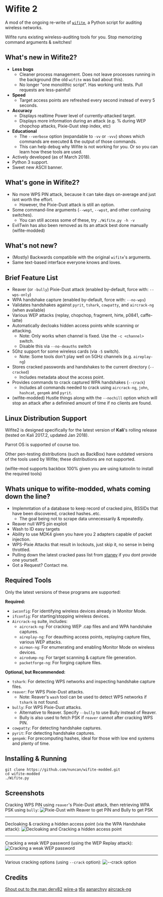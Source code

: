 Wifite 2
========

A mod of the ongoing re-write of [`wifite`](https://github.com/derv82/wifite), a Python script for auditing wireless networks.

Wifite runs existing wireless-auditing tools for you. Stop memorizing command arguments & switches!

What's new in Wifite2?
----------------------

* **Less bugs**
   * Cleaner process management. Does not leave processes running in the background (the old `wifite` was bad about this).
   * No longer "one monolithic script". Has working unit tests. Pull requests are less-painful!
* **Speed**
   * Target access points are refreshed every second instead of every 5 seconds.
* **Accuracy**
   * Displays realtime Power level of currently-attacked target.
   * Displays more information during an attack (e.g. % during WEP chopchop attacks, Pixie-Dust step index, etc)
* **Educational**
   * The `--verbose` option (expandable to `-vv` or `-vvv`) shows which commands are executed & the output of those commands.
   * This can help debug why Wifite is not working for you. Or so you can learn how these tools are used.
* Actively developed (as of March 2018).
* Python 3 support.
* Sweet new ASCII banner.

What's gone in Wifite2?
-----------------------

* No more WPS PIN attack, because it can take days on-average and just isnt worth the effort.
   * However, the Pixie-Dust attack is still an option.
* Some command-line arguments (`--wept`, `--wpst`, and other confusing switches).
   * You can still access some of these, try `./Wifite.py -h -v`
* EvilTwin has also been removed as its an attack best done manually (wifite-modded)

What's not new?
---------------

* (Mostly) Backwards compatibile with the original `wifite`'s arguments.
* Same text-based interface everyone knows and loves.

Brief Feature List
------------------

* Reaver (or `-bully`) Pixie-Dust attack (enabled by-default, force with: `--wps-only`)
* WPA handshake capture (enabled by-default, force with: `--no-wps`)
* Validates handshakes against `pyrit`, `tshark`, `cowpatty`, and `aircrack-ng` (when available)
* Various WEP attacks (replay, chopchop, fragment, hirte, p0841, caffe-latte)
* Automatically decloaks hidden access points while scanning or attacking.
   * Note: Only works when channel is fixed. Use the `-c <channel>` switch.
   * Disable this via `--no-deauths` switch
* 5Ghz support for some wireless cards (via `-5` switch).
   * Note: Some tools don't play well on 5GHz channels (e.g. `aireplay-ng`)
* Stores cracked passwords and handshakes to the current directory (`--cracked`)
   * Includes metadata about the access point.
* Provides commands to crack captured WPA handshakes (`--crack`)
   * Includes all commands needed to crack using `aircrack-ng`, `john`, `hashcat`, `genpmk` and `pyrit`.
* (wifite-modded) Hustle things along with the `--nochill` option which will stop an attack after a definined amount of time if no clients are found.

Linux Distribution Support
--------------------------

Wifite2 is designed specifically for the latest version of **Kali**'s rolling release (tested on Kali 2017.2, updated Jan 2018).

Parrot OS is supported of course too.

Other pen-testing distributions (such as BackBox) have outdated versions of the tools used by Wifite; these distributions are not supported.

(wifite-mod supports backbox 100% given you are using katoolin to install the required tools)

Whats unique to wifite-modded, whats coming down the line?
--------------

* Implemntation of a database to keep record of cracked pins, BSSIDs that have been discovered, cracked hashes..etc.
  * The goal being not to scrape data unnecessarily & repeatedly.
* Reaver null WPS pin exploit
* Wash to ID easy targets
* Ability to use MDK4 given you have you 2 adapters capable of packet injection.
* WPS-Pixie Attacks that result in lockouts, just skip it, no sense in being throttled.
* Pulling down the latest cracked pass list from [stanev](https://wpa-sec.stanev.org/) if you dont provide one yourself.
* Got a Request? Contact me.

Required Tools
--------------

Only the latest versions of these programs are supported:

**Required:**

* `iwconfig`: For identifying wireless devices already in Monitor Mode.
* `ifconfig`: For starting/stopping wireless devices.
* `Aircrack-ng` suite, includes:
   * `aircrack-ng`: For cracking WEP .cap files and and WPA handshake captures.
   * `aireplay-ng`: For deauthing access points, replaying capture files, various WEP attacks.
   * `airmon-ng`: For enumerating and enabling Monitor Mode on wireless devices.
   * `airodump-ng`: For target scanning & capture file generation.
   * `packetforge-ng`: For forging capture files.

**Optional, but Recommended:**

* `tshark`: For detecting WPS networks and inspecting handshake capture files.
* `reaver`: For WPS Pixie-Dust attacks.
   * Note: Reaver's `wash` tool can be used to detect WPS networks if `tshark` is not found.
* `bully`: For WPS Pixie-Dust attacks.
   * Alternative to Reaver. Specify `--bully` to use Bully instead of Reaver.
   * Bully is also used to fetch PSK if `reaver` cannot after cracking WPS PIN.
* `cowpatty`: For detecting handshake captures.
* `pyrit`: For detecting handshake captures.
* `genpmk`: For precomputing hashes, ideal for those with low end systems and plenty of time.

Installing & Running
--------------------
```
git clone https://github.com/nuncan/wifite-modded.git
cd wifite-modded
./Wifite.py
```

Screenshots
-----------

Cracking WPS PIN using `reaver`'s Pixie-Dust attack, then retrieving WPA PSK using `bully`:
![Pixie-Dust with Reaver to get PIN and Bully to get PSK](https://i.imgur.com/I2W0wND.gif)

-------------

Decloaking & cracking a hidden access point (via the WPA Handshake attack):
![Decloaking and Cracking a hidden access point](http://i.imgur.com/MTMwSzM.gif)

-------------

Cracking a weak WEP password (using the WEP Replay attack):
![Cracking a weak WEP password](http://i.imgur.com/VIeltx9.gif)

-------------

Various cracking options (using `--crack` option):
![--crack option](http://i.imgur.com/rydOakW.png)


Credits
-----------
[Shout out to the man derv82](https://github.com/derv82/wifite2)
[wiire-a](https://github.com/wiire-a)
[t6x](https://github.com/t6x)
[aanarchyy](https://github.com/aanarchyy/bully)
[aircrack-ng](https://github.com/aircrack-ng/aircrack-ng)
